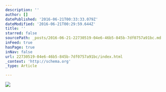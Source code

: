 ```yaml
---
description: ''
author: []
datePublished: '2016-06-21T00:33:33.079Z'
dateModified: '2016-06-21T00:29:59.644Z'
title: ''
starred: false
sourcePath: _posts/2016-06-21-22730519-04e6-46b5-845b-7df0757a91bc.md
inFeed: true
hasPage: true
inNav: false
url: 22730519-04e6-46b5-845b-7df0757a91bc/index.html
_context: 'http://schema.org'
_type: Article

---
```

![](https://the-grid-user-content.s3-us-west-2.amazonaws.com/4c23aa5d-8743-46bc-9918-6cf5a96fb57f.jpg)